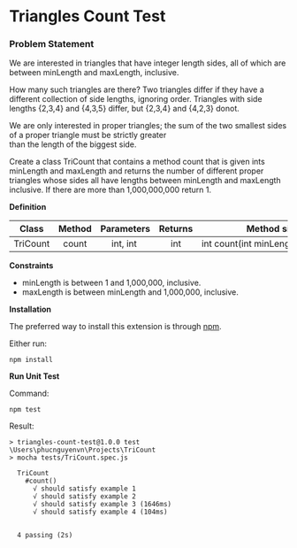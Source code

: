 # Triangles Count Test

### Problem Statement

We are interested in triangles that have integer length sides, all of which are between minLength and maxLength, inclusive.

How many such triangles are there? Two triangles differ if they have a different collection of side lengths, ignoring order.
Triangles with side lengths {2,3,4} and {4,3,5} differ, but {2,3,4} and {4,2,3} donot. 

We are only interested in proper triangles; the sum of the two smallest sides of a proper triangle must be strictly greater than the length of the biggest side.

Create a class TriCount that contains a method count that is given ints minLength and maxLength and returns the number of different proper triangles whose sides all have lengths between minLength and maxLength inclusive. If there are more than 1,000,000,000 return ­1.  

**Definition**

| Class | Method | Parameters | Returns | Method signature 
|---|:---:|:---:|:---:|:---:|
|TriCount | count | int, int   | int | int count(int minLength, int maxLength) 

**Constraints**

* minLength is between 1 and 1,000,000, inclusive.
* maxLength is between minLength and 1,000,000, inclusive. 


**Installation**

The preferred way to install this extension is through [npm](https://nodejs.org/en/download/).

Either run:

```
npm install
```

**Run Unit Test**

Command:
```
npm test
```

Result:
```
> triangles-count-test@1.0.0 test \Users\phucnguyenvn\Projects\TriCount
> mocha tests/TriCount.spec.js

  TriCount
    #count()
      √ should satisfy example 1
      √ should satisfy example 2
      √ should satisfy example 3 (1646ms)
      √ should satisfy example 4 (104ms)


  4 passing (2s)
```